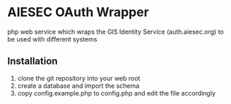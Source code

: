 # AIESEC OAuth Wrapper
php web service which wraps the GIS Identity Service (auth.aiesec.org) to be used with different systems

## Installation
1. clone the git repository into your web root
2. create a database and import the schema
3. copy config.example.php to config.php and edit the file accordingly
